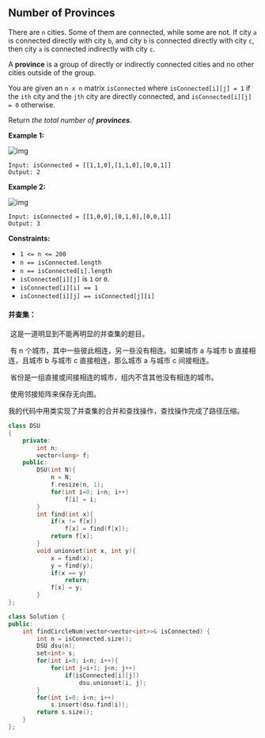 ## Number of Provinces

There are `n` cities. Some of them are connected, while some are not. If city `a` is connected directly with city `b`, and city `b` is connected directly with city `c`, then city `a` is connected indirectly with city `c`.

A **province** is a group of directly or indirectly connected cities and no other cities outside of the group.

You are given an `n x n` matrix `isConnected` where `isConnected[i][j] = 1` if the `ith` city and the `jth` city are directly connected, and `isConnected[i][j] = 0` otherwise.

Return *the total number of **provinces***.

**Example 1:**

![img](https://assets.leetcode.com/uploads/2020/12/24/graph1.jpg)

```
Input: isConnected = [[1,1,0],[1,1,0],[0,0,1]]
Output: 2
```

**Example 2:**

![img](https://assets.leetcode.com/uploads/2020/12/24/graph2.jpg)

```
Input: isConnected = [[1,0,0],[0,1,0],[0,0,1]]
Output: 3
```

**Constraints:**

- `1 <= n <= 200`
- `n == isConnected.length`
- `n == isConnected[i].length`
- `isConnected[i][j]` is `1` or `0`.
- `isConnected[i][i] == 1`
- `isConnected[i][j] == isConnected[j][i]`

#### 并查集：

​		这是一道明显到不能再明显的并查集的题目。

​		有 n 个城市，其中一些彼此相连，另一些没有相连。如果城市 a 与城市 b 直接相连，且城市 b 与城市 c 直接相连，那么城市 a 与城市 c 间接相连。

​		省份是一组直接或间接相连的城市，组内不含其他没有相连的城市。

​		使用邻接矩阵来保存无向图。

​		我的代码中用类实现了并查集的合并和查找操作，查找操作完成了路径压缩。

```c++
class DSU
{
    private:
        int n;
        vector<long> f;
    public:
        DSU(int N){
            n = N;
            f.resize(n, 1);
            for(int i=0; i<n; i++)
                f[i] = i;
        }
        int find(int x){
            if(x != f[x])
                f[x] = find(f[x]);
            return f[x];
        }
        void unionset(int x, int y){
            x = find(x);
            y = find(y);
            if(x == y)
                return;
            f[x] = y;
        }
};

class Solution {
public:
    int findCircleNum(vector<vector<int>>& isConnected) {
        int n = isConnected.size();
        DSU dsu(n);
        set<int> s;
        for(int i=0; i<n; i++){
            for(int j=i+1; j<n; j++)
                if(isConnected[i][j])
                    dsu.unionset(i, j);
        }
        for(int i=0; i<n; i++)
            s.insert(dsu.find(i));
        return s.size();
    }
};
```

